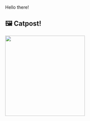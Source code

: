 Hello there!



## 🖼️ Catpost!

<sub>
    <img src="https://cdn2.thecatapi.com/images/2ph.gif" height="256">
</sub>

